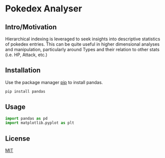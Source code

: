 # Pokedex Analyser 

## Intro/Motivation

Hierarchical indexing is leveraged to seek insights into descriptive statistics of pokedex entries. This can be quite useful in higher dimensional analyses and manipulation, particularly around Types and their relation to other stats (i.e. HP, Attack, etc.)  

## Installation

Use the package manager [pip](https://pip.pypa.io/en/stable/) to install pandas.

```bash
pip install pandas
```

## Usage

```python
import pandas as pd
import matplotlib.pyplot as plt
```

## License
[MIT](https://choosealicense.com/licenses/mit/) 
